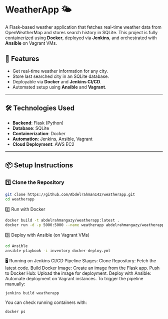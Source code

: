 # WeatherApp 🌤️

A Flask-based weather application that fetches real-time weather data from OpenWeatherMap and stores search history in SQLite. This project is fully containerized using **Docker**, deployed via **Jenkins**, and orchestrated with **Ansible** on Vagrant VMs.

## 🚀 Features
- Get real-time weather information for any city.
- Store last searched city in an SQLite database.
- Deployable via **Docker** and **Jenkins CI/CD**.
- Automated setup using **Ansible** and **Vagrant**.

---

## 🛠️ Technologies Used
- **Backend**: Flask (Python)
- **Database**: SQLite
- **Containerization**: Docker
- **Automation**: Jenkins, Ansible, Vagrant
- **Cloud Deployment**: AWS EC2

---

## 📦 Setup Instructions

### 1️⃣ Clone the Repository
```bash
git clone https://github.com/Abdelrahman142/weatherapp.git
cd weatherapp
```
2️⃣ Run with Docker

```bash
docker build -t abdelrahmangazy/weatherapp:latest .
docker run -d -p 5000:5000 --name weatherapp abdelrahmangazy/weatherapp:latest
```
3️⃣ Deploy with Ansible (on Vagrant VMs)
```bash
cd Ansible
ansible-playbook -i inventory docker-deploy.yml
```

🖥️ Running on Jenkins CI/CD
Pipeline Stages:
Clone Repository: Fetch the latest code.
Build Docker Image: Create an image from the Flask app.
Push to Docker Hub: Upload the image for deployment.
Deploy with Ansible: Automate deployment on Vagrant instances.
To trigger the pipeline manually:
```bash
jenkins build weatherapp
```

You can check running containers with:
```bash
docker ps
```



